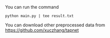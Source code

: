 You can run the command
```
python main.py | tee result.txt
```
You can download other preprocessed data from https://github.com/xuczhang/tapnet
